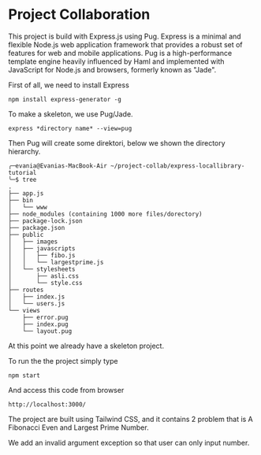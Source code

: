 # Project Collaboration

This project is build with Express.js using Pug. Express is a minimal and flexible Node.js web application framework that provides a robust set of features for web and mobile applications. Pug is a high-performance template engine heavily influenced by Haml and implemented with JavaScript for Node.js and browsers, formerly known as "Jade".

First of all, we need to install Express
```
npm install express-generator -g
```

To make a skeleton, we use Pug/Jade.
``` 
express *directory name* --view=pug
```

Then Pug will create some direktori, below we shown the directory hierarchy.
```
╭─evania@Evanias-MacBook-Air ~/project-collab/express-locallibrary-tutorial
╰─$ tree
.
├── app.js
├── bin
│   └── www
├── node_modules (containing 1000 more files/dorectory)
├── package-lock.json
├── package.json
├── public
│   ├── images
│   ├── javascripts
│   │   ├── fibo.js
│   │   └── largestprime.js
│   └── stylesheets
│       ├── asli.css
│       └── style.css
├── routes
│   ├── index.js
│   └── users.js
└── views
    ├── error.pug
    ├── index.pug
    └── layout.pug
```
At this point we already have a skeleton project.

To run the the project simply type
```
npm start
```
And access this code from browser
``` 
http://localhost:3000/ 
```

The project are built using Tailwind CSS, and it contains 2 problem that is A Fibonacci Even and Largest Prime Number.

We add an invalid argument exception so that user can only input number.
